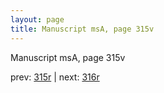 ```yaml
---
layout: page
title: Manuscript msA, page 315v
---
```


Manuscript msA, page 315v

prev:  [315r](../315r) | next:  [316r](../316r)